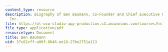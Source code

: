 ```yaml
---
content_type: resource
description: Biography of Ben Baumann, Co-Founder and Chief Executive Officer of Isovera,
  Inc.
file: https://ol-ocw-studio-app-production.s3.amazonaws.com/courses/hst-939-designing-and-sustaining-technology-innovation-for-global-health-practice-spring-2008/37c82cffa06f8b46ee1827be2751a113_ben_bio.pdf
file_type: application/pdf
resourcetype: Document
title: Ben Baumann
uid: 37c82cff-a06f-8b46-ee18-27be2751a113
---
```

